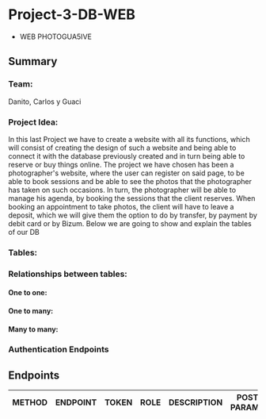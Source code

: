 # Project-3-DB-WEB
- WEB PHOTOGUA5IVE
  
## Summary

### Team:
Danito, Carlos y Guaci 

### Project Idea:
In this last Project we have to create a website with all its functions, which will consist of creating the design of such a website and being able to connect it with the database previously created and in turn being able to reserve or buy things online.
The project we have chosen has been a photographer's website, where the user can register on said page, to be able to book sessions and be able to see the photos that the photographer has taken on such occasions. In turn, the photographer will be able to manage his agenda, by booking the sessions that the client reserves.
When booking an appointment to take photos, the client will have to leave a deposit, which we will give them the option to do by transfer, by payment by debit card or by Bizum.
Below we are going to show and explain the tables of our DB

### Tables:

### Relationships between tables:

#### One to one:

#### One to many:

#### Many to many:


### Authentication Endpoints

## Endpoints

METHOD | ENDPOINT         | TOKEN | ROLE | DESCRIPTION        | POST PARAMS                               | RETURNS
-------|------------------|-------|------|--------------------|-------------------------------------------|--------------------
